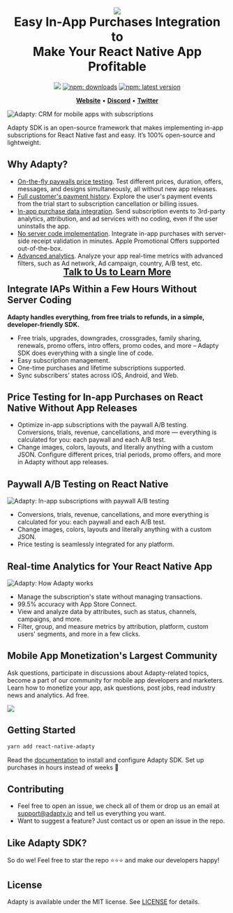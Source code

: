 <h1 align="center" style="border-bottom: none">
<b>
    <a href="https://adapty.io/?utm_source=github&utm_medium=referral&utm_campaign=AdaptySDK-React-Native">
        <img src="https://adapty-portal-media-production.s3.amazonaws.com/github/logo-adapty-new.svg">
    </a>
</b>
<br>Easy In-App Purchases Integration to
<br>Make Your React Native App Profitable
</h1>

<p align="center">
<a href="https://go.adapty.io/subhub-community-react-rep"><img src="https://img.shields.io/badge/Adapty-discord-purple"></a>
<a href="http://bit.ly/39cidVJ"><img src="https://img.shields.io/npm/dt/react-native-adapty?style=flat&labelColor=6322ee&color=7E41FF&logo=yarn" alt="npm:  downloads" /></a>
<a href="http://bit.ly/39cidVJ2"><img src="https://img.shields.io/npm/v/react-native-adapty?style=flat&labelColor=6322ee&color=7E41FF&logo=npm" alt="npm: latest version" /></a>
</p>


<p align="center">
    <a href="https://adapty.io/?utm_source=github&utm_medium=referral&utm_campaign=AdaptySDK-React-Native"><b>Website</b></a> •
    <a href="https://go.adapty.io/subhub-community-react-rep"><b>Discord</b></a> •
    <a href="https://twitter.com/AdaptyTeam"><b>Twitter</b></a>
</p>

![Adapty: CRM for mobile apps with subscriptions](https://adapty-portal-media-production.s3.amazonaws.com/github/adapty-schema.png)

Adapty SDK is an open-source framework that makes implementing in-app subscriptions for React Native fast and easy. It’s 100% open-source and lightweight.

## Why Adapty?

- [On-the-fly paywalls price testing](https://docs.adapty.io/docs/ab-test?utm_source=github&utm_medium=referral&utm_campaign=AdaptySDK-React-Native). Test different prices, duration, offers, messages, and designs simultaneously, all without new app releases.
- [Full customer's payment history](https://docs.adapty.io/docs/profiles-crm?utm_source=github&utm_medium=referral&utm_campaign=AdaptySDK-React-Native). Explore the user's payment events from the trial start to subscription cancellation or billing issues.
- [In-app purchase data integration](https://docs.adapty.io/docs/events?utm_source=github&utm_medium=referral&utm_campaign=AdaptySDK-React-Native). Send subscription events to 3rd-party analytics, attribution, and ad services with no coding, even if the user uninstalls the app.
- [No server code implementation](https://docs.adapty.io/docs/react-native-sdk-configuration?utm_source=github&utm_medium=referral&utm_campaign=AdaptySDK-React-Native). Integrate in-app purchases with server-side receipt validation in minutes. Apple Promotional Offers supported out-of-the-box.
- [Advanced analytics](https://docs.adapty.io/docs/analytics-charts?utm_source=github&utm_medium=referral&utm_campaign=AdaptySDK-React-Native). Analyze your app real-time metrics with advanced filters, such as Ad network, Ad campaign, country, A/B test, etc.

<h3 align="center" style="border-bottom: none; margin-top: -15px; margin-bottom: -15px; font-size: 150%">
<a href="https://adapty.io/schedule-demo?utm_source=github&utm_medium=referral&utm_campaign=AdaptySDK-React_schedule-demo">Talk to Us to Learn More</a>
</h3>

## Integrate IAPs Within a Few Hours Without Server Coding 

**Adapty handles everything, from free trials to refunds, in a simple, developer-friendly SDK.**

- Free trials, upgrades, downgrades, crossgrades, family sharing, renewals, promo offers, intro offers, promo codes, and more – Adapty SDK does everything with a single line of code.
- Easy subscription management.
- One-time purchases and lifetime subscriptions supported.
- Sync subscribers' states across iOS, Android, and Web.

## Price Testing for In-app Purchases on React Native Without App Releases

- Optimize in-app subscriptions with the paywall A/B testing. Conversions, trials, revenue, cancellations, and more — everything is calculated for you: each paywall and each A/B test.
- Change images, colors, layouts, and literally anything with a custom JSON. Configure different prices, trial periods, promo offers, and more in Adapty without app releases.

## Paywall A/B Testing on React Native

![Adapty: In-app subscriptions with paywall A/B testing](https://adapty-portal-media-production.s3.amazonaws.com/github/ab-test-new.png)

- Conversions, trials, revenue, cancellations, and more  everything is calculated for you: each paywall and each A/B test.
- Change images, colors, layouts and literally anything with a custom JSON.
- Price testing is seamlessly integrated for any platform.

## Real-time Analytics for Your React Native App

![Adapty: How Adapty works](https://adapty-portal-media-production.s3.amazonaws.com/github/analyticss.gif)

- Manage the subscription's state without managing transactions.
- 99.5% accuracy with App Store Connect.
- View and analyze data by attributes, such as status, channels, campaigns, and more.
- Filter, group, and measure metrics by attribution, platform, custom users' segments, and more in a few clicks.

## Mobile App Monetization's Largest Community

Ask questions, participate in discussions about Adapty-related topics, become a part of our community for mobile app developers and marketers. Learn how to monetize your app, ask questions, post jobs, read industry news and analytics. Ad free.

<a href="https://discord.gg/subscriptions-hub"><img src="https://adapty-portal-media-production.s3.amazonaws.com/github/join-discord.svg" /></a>


## Getting Started

```sh
yarn add react-native-adapty
```

Read the [documentation](https://docs.adapty.io/docs/react-native-sdk-installation?utm_source=github&utm_medium=referral&utm_campaign=AdaptySDK-React-Native) to install and configure Adapty SDK. Set up purchases in hours instead of weeks :rocket:

## Contributing

- Feel free to open an issue, we check all of them or drop us an email at [support@adapty.io](mailto:support@adapty.io) and tell us everything you want.
- Want to suggest a feature? Just contact us or open an issue in the repo.

## Like Adapty SDK? 

So do we! Feel free to star the repo ⭐️⭐️⭐️ and make our developers happy!

## License

Adapty is available under the MIT license. See [LICENSE](https://github.com/adaptyteam/AdaptySDK-React-Native/blob/master/LICENSE) for details.
